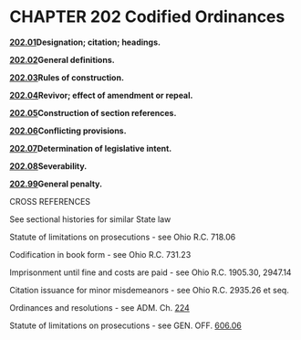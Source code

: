 CHAPTER 202 Codified Ordinances
===============================

[**202.01**](1551e25d.html)**Designation; citation; headings.**

[**202.02**](15573efc.html)**General definitions.**

[**202.03**](157e6d56.html)**Rules of construction.**

[**202.04**](159c1f05.html)**Revivor; effect of amendment or repeal.**

[**202.05**](15ac477e.html)**Construction of section references.**

[**202.06**](15b754da.html)**Conflicting provisions.**

[**202.07**](15c2ec7b.html)**Determination of legislative intent.**

[**202.08**](15d65201.html)**Severability.**

[**202.99**](15da24c4.html)**General penalty.**

CROSS REFERENCES

See sectional histories for similar State law

Statute of limitations on prosecutions - see Ohio R.C. 718.06

Codification in book form - see Ohio R.C. 731.23

Imprisonment until fine and costs are paid - see Ohio R.C. 1905.30,
2947.14

Citation issuance for minor misdemeanors - see Ohio R.C. 2935.26 et seq.

Ordinances and resolutions - see ADM. Ch. [224](16cff51e.html)

Statute of limitations on prosecutions - see GEN. OFF.
[606.06](29509af1.html)
